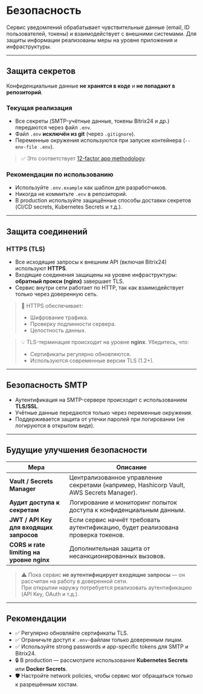 # Безопасность

Сервис уведомлений обрабатывает чувствительные данные (email, ID пользователей, токены) и взаимодействует с внешними системами. Для защиты информации реализованы меры на уровне приложения и инфраструктуры.

---

## Защита секретов

Конфиденциальные данные **не хранятся в коде** и **не попадают в репозиторий**.

### Текущая реализация

- Все секреты (SMTP-учётные данные, токены Bitrix24 и др.) передаются через файл `.env`.
- Файл `.env` **исключён из git** (через `.gitignore`).
- Переменные окружения используются при запуске контейнера (`--env-file .env`).

> ✅ Это соответствует [12-factor app methodology](https://12factor.net/config).

### Рекомендации по использованию

- Используйте `.env.example` как шаблон для разработчиков.
- Никогда не коммитьте `.env` в репозиторий.
- В production используйте защищённые способы доставки секретов (CI/CD secrets, Kubernetes Secrets и т.д.).

---

## Защита соединений

### HTTPS (TLS)

- Все исходящие запросы к внешним API (включая Bitrix24) используют **HTTPS**.
- Входящие соединения защищены на уровне инфраструктуры: **обратный прокси (nginx)** завершает TLS.
- Сервис внутри сети работает по HTTP, так как взаимодействует только через доверенную сеть.

> 🔐 HTTPS обеспечивает:
>
> - Шифрование трафика.
> - Проверку подлинности сервера.
> - Целостность данных.

> 💡 TLS-терминация происходит на уровне **nginx**. Убедитесь, что:
>
> - Сертификаты регулярно обновляются.
> - Используются современные версии TLS (1.2+).

---

## Безопасность SMTP

- Аутентификация на SMTP-сервере происходит с использованием **TLS/SSL**.
- Учётные данные передаются только через переменные окружения.
- Поддерживается защита от утечки паролей при логировании (не логируются в открытом виде).

---

## Будущие улучшения безопасности

| Мера                                     | Описание                                                                                |
| ---------------------------------------- | --------------------------------------------------------------------------------------- |
| **Vault / Secrets Manager**              | Централизованное управление секретами (например, Hashicorp Vault, AWS Secrets Manager). |
| **Аудит доступа к секретам**             | Логирование и мониторинг попыток доступа к конфиденциальным данным.                     |
| **JWT / API Key для входящих запросов**  | Если сервис начнёт требовать аутентификацию, будет реализована проверка токенов.        |
| **CORS и rate limiting на уровне nginx** | Дополнительная защита от несанкционированных вызовов.                                   |

> ⚠️ Пока сервис **не аутентифицирует входящие запросы** — он рассчитан на работу в доверенной сети.  
> При открытии наружу потребуется реализовать аутентификацию (API Key, OAuth и т.д.).

---

## Рекомендации

- ✅ Регулярно обновляйте сертификаты TLS.
- ✅ Ограничьте доступ к `.env`-файлам только доверенным лицам.
- ✅ Используйте strong passwords и app-specific tokens для SMTP и Bitrix24.
- 🔒 В production — рассмотрите использование **Kubernetes Secrets** или **Docker Secrets**.
- 🛡️ Настройте network policies, чтобы сервис мог обращаться только к разрешённым хостам.
